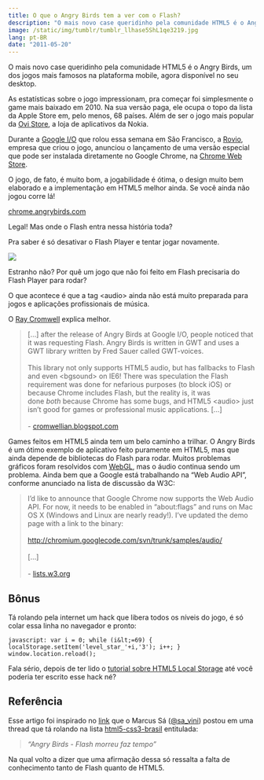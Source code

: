 ```yaml
---
title: O que o Angry Birds tem a ver com o Flash?
description: "O mais novo case queridinho pela comunidade HTML5 é o Angry Birds, um dos jogos mais famosos na plataforma mobile, agora disponível no seu desktop."
image: /static/img/tumblr/tumblr_llhase5ShL1qe3219.jpg
lang: pt-BR
date: "2011-05-20"
---
```


O mais novo case queridinho pela comunidade HTML5 é o Angry Birds, um dos jogos mais famosos na plataforma mobile, agora disponível no seu desktop.

As estatísticas sobre o jogo impressionam, pra começar foi simplesmente o game mais baixado em 2010. Na sua versão paga, ele ocupa o topo da lista da Apple Store em, pelo menos, 68 países. Além de ser o jogo mais popular da [Ovi Store](http://store.ovi.com/), a loja de aplicativos da Nokia.

Durante a [Google I/O](http://www.google.com/events/io/2011/) que rolou essa semana em São Francisco, a [Rovio](http://www.rovio.com/), empresa que criou o jogo, anunciou o lançamento de uma versão especial que pode ser instalada diretamente no Google Chrome, na [Chrome Web Store](https://chrome.google.com/webstore).

<!-- more -->

O jogo, de fato, é muito bom, a jogabilidade é ótima, o design muito bem elaborado e a implementação em HTML5 melhor ainda. Se você ainda não jogou corre lá!

[chrome.angrybirds.com](http://chrome.angrybirds.com/)

Legal! Mas onde o Flash entra nessa história toda?

Pra saber é só desativar o Flash Player e tentar jogar novamente.

![](/static/img/tumblr/tumblr_llhat53nRc1qe3219.jpg)

Estranho não? Por quê um jogo que não foi feito em Flash precisaria do Flash Player para rodar?

O que acontece é que a tag &lt;audio&gt; ainda não está muito preparada para jogos e aplicações profissionais de música.

O [Ray Cromwell](http://cromwellian.blogspot.com) explica melhor.

<blockquote>[&#8230;] after the release of Angry Birds at Google I/O, people noticed that it was requesting Flash. Angry Birds is written in GWT and uses a GWT library written by Fred Sauer called GWT-voices. <br/><br/>This library not only supports HTML5 audio, but has fallbacks to Flash and even &lt;bgsound&gt; on IE6! There was speculation the Flash requirement was done for nefarious purposes (to block iOS) or because Chrome includes Flash, but the reality is, it was done <em>both</em> because Chrome has some bugs, and HTML5 &lt;audio&gt; just isn’t good for games or professional music applications. [&#8230;] <br/><br/>- <a href="http://cromwellian.blogspot.com/2011/05/ive-been-having-twitter-back-and-forth.html" target="_blank">cromwellian.blogspot.com</a></blockquote>

Games feitos em HTML5 ainda tem um belo caminho a trilhar. O Angry Birds é um ótimo exemplo de aplicativo feito puramente em HTML5, mas que ainda depende de bibliotecas do Flash para rodar. M<span>uitos problemas gráficos foram resolvidos com<span> </span><span><a href="http://en.wikipedia.org/wiki/WebGL" target="_blank">WebGL</a></span>, mas o áudio continua sendo um problema. Ainda bem que a Google está trabalhando na &#8220;Web Audio API&#8221;, conforme anunciado na lista de discussão da W3C</span><span>:</span>

<blockquote>I&#8217;d like to announce that Google Chrome now supports the Web Audio API. For now, it needs to be enabled in “about:flags” and runs on Mac OS X (Windows and Linux are nearly ready!). I&#8217;ve updated the demo page with a link to the binary:<br/><br/><a href="http://chromium.googlecode.com/svn/trunk/samples/audio/" target="_blank"><a href="http://chromium.googlecode.com/svn/trunk/samples/audio/" target="_blank">http://chromium.googlecode.com/svn/trunk/samples/audio/</a></a> <br/><br/>[&#8230;] <br/><br/>- <a href="http://lists.w3.org/Archives/Public/public-xg-audio/2011Feb/0000.html" target="_blank">lists.w3.org</a></blockquote>

## Bônus

Tá rolando pela internet um hack que libera todos os níveis do jogo, é só colar essa linha no navegador e pronto:

```
javascript: var i = 0; while (i&lt;=69) { localStorage.setItem('level_star_'+i,'3'); i++; } window.location.reload();
```

Fala sério, depois de ter lido o <a href="/html5-local-storage/" target="_blank">tutorial sobre HTML5 Local Storage</a> até você poderia ter escrito esse hack né?

## Referência

Esse artigo foi inspirado no <a href="http://www.2ality.com/" target="_blank">link</a> que o Marcus Sá (<a href="http://twitter.com/#!/sa_vini" target="_blank">@sa_vini</a>) postou em uma thread que tá rolando na lista <a href="http://groups.google.com/group/html5-css3-brasil" target="_blank">html5-css3-brasil</a> entitulada:

<blockquote>

<em>&#8220;Angry Birds - Flash morreu faz tempo&#8221;</em>

</blockquote>

Na qual volto a dizer que uma afirmação dessa só ressalta a falta de conhecimento tanto de Flash quanto de HTML5.
